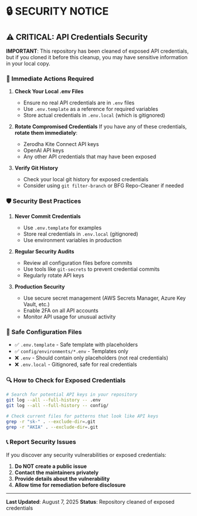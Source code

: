 # 🔒 SECURITY NOTICE

## ⚠️ CRITICAL: API Credentials Security

**IMPORTANT**: This repository has been cleaned of exposed API credentials, but if you cloned it before this cleanup, you may have sensitive information in your local copy.

### 🚨 Immediate Actions Required

1. **Check Your Local .env Files**
   - Ensure no real API credentials are in `.env` files
   - Use `.env.template` as a reference for required variables
   - Store actual credentials in `.env.local` (which is gitignored)

2. **Rotate Compromised Credentials**
   If you have any of these credentials, **rotate them immediately**:
   - Zerodha Kite Connect API keys
   - OpenAI API keys
   - Any other API credentials that may have been exposed

3. **Verify Git History**
   - Check your local git history for exposed credentials
   - Consider using `git filter-branch` or BFG Repo-Cleaner if needed

### 🛡️ Security Best Practices

1. **Never Commit Credentials**
   - Use `.env.template` for examples
   - Store real credentials in `.env.local` (gitignored)
   - Use environment variables in production

2. **Regular Security Audits**
   - Review all configuration files before commits
   - Use tools like `git-secrets` to prevent credential commits
   - Regularly rotate API keys

3. **Production Security**
   - Use secure secret management (AWS Secrets Manager, Azure Key Vault, etc.)
   - Enable 2FA on all API accounts
   - Monitor API usage for unusual activity

### 📁 Safe Configuration Files

- ✅ `.env.template` - Safe template with placeholders
- ✅ `config/environments/*.env` - Templates only
- ❌ `.env` - Should contain only placeholders (not real credentials)
- ❌ `.env.local` - Gitignored, safe for real credentials

### 🔍 How to Check for Exposed Credentials

```bash
# Search for potential API keys in your repository
git log --all --full-history -- .env
git log --all --full-history -- config/

# Check current files for patterns that look like API keys
grep -r "sk-" . --exclude-dir=.git
grep -r "AKIA" . --exclude-dir=.git
```

### 📞 Report Security Issues

If you discover any security vulnerabilities or exposed credentials:

1. **Do NOT create a public issue**
2. **Contact the maintainers privately**
3. **Provide details about the vulnerability**
4. **Allow time for remediation before disclosure**

---

**Last Updated**: August 7, 2025
**Status**: Repository cleaned of exposed credentials
